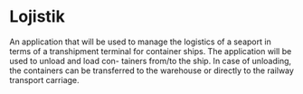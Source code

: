 # Lojistik

An application that will be used to manage the logistics of a seaport in terms of a transhipment terminal for container ships. 
The application will be used to unload and load con- tainers from/to the ship. In case of unloading, the containers can be transferred to the warehouse or directly to the railway transport carriage.
